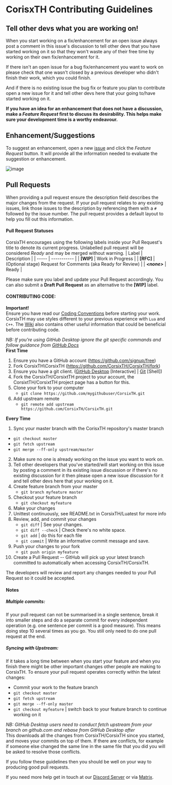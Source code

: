 # CorisxTH Contributing Guidelines #

## Tell other devs what you are working on! ##

When you start working on a fix/enhancement for an open issue always post a
comment in this issue's discussion to tell other devs that you have started
working on it so that they won't waste any of their free time by working on
their own fix/enhancement for it.

If there isn't an open issue for a bug fix/enhancement you want to work on
please check that one wasn't closed by a previous developer who didn't finish
their work, which you could finish.

And if there is no existing issue the bug fix or feature you plan to contribute
open a new issue for it and tell other devs here that your going to/have
started working on it.

**If you have an idea for an enhancement that does not have a discussion, make
a *Feature Request* first to discuss its desirability.  This helps make sure
your development time is a worthy endeavour.**

## Enhancement/Suggestions ##

To suggest an enhancement, open a new [issue](https://github.com/CorsixTH/CorsixTH/issues/new/choose) and click the *Feature Request*
button. It will provide all the information needed to evaluate the
suggestion or enhancement.

![image](https://user-images.githubusercontent.com/20030128/123638352-fc609400-d816-11eb-88ad-11030e041fc4.png)


## Pull Requests ##

When providing a pull request ensure the description field describes the major
changes from the request. If your pull request relates to any existing issues,
link those issues to the description by referencing them with a `#` followed by the issue number. 
The pull request provides a default layout to help you fill out this information.

#### Pull Request Statuses ####
CorsixTH encourages using the following labels inside your Pull Request's title
to denote its current progress. Unlabelled pull request will be considered
*Ready* and may be merged without warning.
| Label | Description |
| ----- | ----------- |
| **[WIP]** | Work in Progress |
| **[RFC]** | (Optional stage) Request for Comments (aka Ready for Review) |
| ***\<none>*** | Ready |

Please make sure you label and update your Pull Request accordingly.
You can also submit a **Draft Pull Request** as an alternative to the
**[WIP]** label.


#### CONTRIBUTING CODE: ####
**Important!**\
Ensure you have read our [Coding Conventions](https://github.com/CorsixTH/CorsixTH/wiki/Coding-Conventions)
before starting your work. CorsixTH may use styles different to your previous experience with ``Lua``
and ``C++``. The [Wiki](https://github.com/CorsixTH/CorsixTH/wiki/) also contains other useful information
that could be beneficial before contributing code.

*NB: If you're using GitHub Desktop ignore the git specific commands and follow
guidance from [GitHub Docs](https://docs.github.com/en/desktop/installing-and-configuring-github-desktop/overview/getting-started-with-github-desktop)*\
**First Time**
1. Ensure you have a GitHub account (https://github.com/signup/free)
2. Fork CorsixTH\CorsixTH (https://github.com/CorsixTH/CorsixTH/fork)
3. Ensure you have a git client.  ([GitHub Desktop](http://desktop.github.com)
[Interactive] | [Git](https://git-scm.com/downloads) [Shell])
4. Fork the CorsixTH/CorsixtTH project to your account, the CorsixtTH/CorsixtTH
project page has a button for this.
5. Clone your fork to your computer
	- ``git clone https://github.com/mygithubuser/CorsixTH.git``
6. Add upstream remote
	- ``git remote add upstream https://github.com/CorsixTH/CorsixTH.git``

**Every Time**
1. Sync your master branch with the CorisxTH repository's master branch
- ``git checkout master``
- ``git fetch upstream``
- ``git merge --ff-only upstream/master``
2. Make sure no one is already working on the issue you want to work on.
3. Tell other developers that you've started/will start working on this issue
by posting a comment in its existing issue discussion or if there's no existing
discussion for it then please open a new issue discussion for it and tell other
devs here that your working on it.
4. Create feature branch from your master
	- ``git branch myfeature master``
5. Checkout your feature branch
	- ``git checkout myfeature``
6. Make your changes
7. Unittest continuously, see README.txt in CorsixTH/Luatest for more info
8. Review, add, and commit your changes
	- ``git diff`` | See your changes.
	- ``git diff --check`` | Check there's no white space.
	- ``git add`` | do this for each file
	- ``git commit`` | Write an informative commit message and save.
9. Push your changes to your fork
	- ``git push origin myfeature``
9. Create a Pull Request -- GitHub will pick up your latest branch committed to
automatically when accessing CorsixTH/CorsixTH.

The developers will review and report any changes needed to your Pull Request
so it could be accepted.

#### Notes ####
##### Multiple commits: #####
If your pull request can not be summarised in a single sentence, break it into smaller steps
and do a separate commit for every independent operation (e.g. one sentence per commit is a
good measure). This means doing step 10 several times as you go. You still only need to do
one pull request at the end.

##### Syncing with Upstream: #####
If it takes a long time between when you start your feature and when you finish
there might be other important changes other people are making to CorsixTH.  To
ensure your pull request operates correctly within the latest changes:
- Commit your work to the feature branch
- ``git checkout master``
- ``git fetch upstream``
- ``git merge --ff-only master``
- ``git checkout myfeature`` | switch back to your feature branch to continue
working on it

*NB: GitHub Desktop users need to conduct fetch upstream from your branch on
github.com and rebase from GitHub Desktop after*\
This downloads all the changes from CorsixTH/CorsixTH since you
started, and moves your commits on top of them.  If there are
conflicts, for example if someone else changed the same line in the same file
that you did you will be asked to resolve those conflicts.

If you follow these guidelines then you should be well on your way to producing
good pull requests.

If you need more help get in touch at our [Discord Server](https://discord.gg/Mxeztvh) or via [Matrix](https://matrix.to/#/#corsixth-general:matrix.org).
